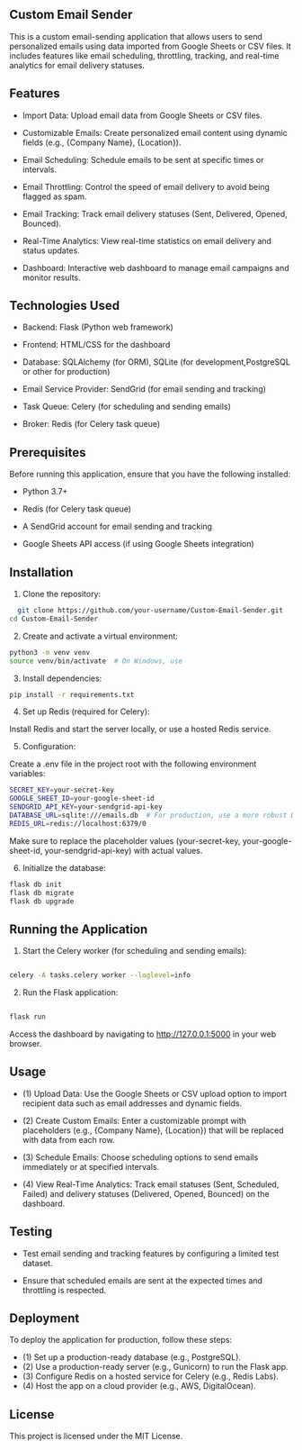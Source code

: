 
## Custom Email Sender

This is a custom email-sending application that allows users to send personalized emails using data imported from Google Sheets or CSV files. It includes features like email scheduling, throttling, tracking, and real-time analytics for email delivery statuses.
## Features

 - Import Data: Upload email data from Google Sheets or CSV files.

 - Customizable Emails: Create personalized email content using  dynamic fields (e.g., {Company Name}, {Location}).

 - Email Scheduling: Schedule emails to be sent at specific times or intervals.

 - Email Throttling: Control the speed of email delivery to avoid being flagged as spam.

 - Email Tracking: Track email delivery statuses (Sent, Delivered, Opened, Bounced).

 - Real-Time Analytics: View real-time statistics on email delivery and status updates.
    
- Dashboard: Interactive web dashboard to manage email campaigns and monitor results.
## Technologies Used
- Backend: Flask (Python web framework)

- Frontend: HTML/CSS for the dashboard

- Database: SQLAlchemy (for ORM), SQLite (for development,PostgreSQL or other for production)

- Email Service Provider: SendGrid (for email sending and tracking)

- Task Queue: Celery (for scheduling and sending emails)
    
- Broker: Redis (for Celery task queue)
## Prerequisites
Before running this application, ensure that you have the following installed:

- Python 3.7+

- Redis (for Celery task queue)

- A SendGrid account for email sending and tracking

- Google Sheets API access (if using Google Sheets integration)
## Installation
1. Clone the repository:

```bash
  git clone https://github.com/your-username/Custom-Email-Sender.git
cd Custom-Email-Sender

```
2. Create and activate a virtual environment:
```bash
python3 -m venv venv
source venv/bin/activate  # On Windows, use 

```
3. Install dependencies:
```bash
pip install -r requirements.txt


```
4. Set up Redis (required for Celery):

Install Redis and start the server locally, or use a hosted Redis service.

5. Configuration:

Create a .env file in the project root with the following environment variables:
```bash
SECRET_KEY=your-secret-key
GOOGLE_SHEET_ID=your-google-sheet-id
SENDGRID_API_KEY=your-sendgrid-api-key
DATABASE_URL=sqlite:///emails.db  # For production, use a more robust DB like PostgreSQL
REDIS_URL=redis://localhost:6379/0
```
Make sure to replace the placeholder values (your-secret-key, your-google-sheet-id, your-sendgrid-api-key) with actual values.

6. Initialize the database:
```bash
flask db init
flask db migrate
flask db upgrade
```
## Running the Application

1. Start the Celery worker (for scheduling and sending emails):

```bash

celery -A tasks.celery worker --loglevel=info

```
2. Run the Flask application:
```bash

flask run

```
Access the dashboard by navigating to http://127.0.0.1:5000 in your web browser.

## Usage

- (1) Upload Data: Use the Google Sheets or CSV upload option to import recipient data such as email addresses and dynamic fields.

- (2) Create Custom Emails: Enter a customizable prompt with placeholders (e.g., {Company Name}, {Location}) that will be replaced with data from each row.
- (3) Schedule Emails: Choose scheduling options to send emails immediately or at specified intervals.
- (4) View Real-Time Analytics: Track email statuses (Sent, Scheduled, Failed) and delivery statuses (Delivered, Opened, Bounced) on the dashboard.

## Testing
- Test email sending and tracking features by configuring a limited test dataset.

- Ensure that scheduled emails are sent at the expected times and throttling is respected.

## Deployment
To deploy the application for production, follow these steps:

-  (1) Set up a production-ready database (e.g., PostgreSQL).
- (2) Use a production-ready server (e.g., Gunicorn) to run the Flask app.
- (3) Configure Redis on a hosted service for Celery (e.g., Redis Labs).
- (4) Host the app on a cloud provider (e.g., AWS, DigitalOcean).

## License
This project is licensed under the MIT License.
    
